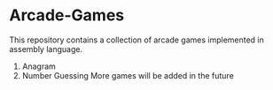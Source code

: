 # Arcade-Games
This repository contains a collection of arcade games implemented in assembly language.
1. Anagram
2. Number Guessing
More games will be added in the future
